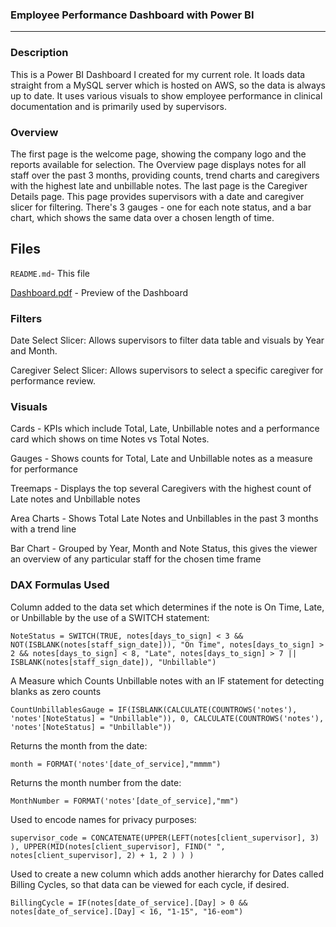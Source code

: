### Employee Performance Dashboard with Power BI

---

### Description

This is a Power BI Dashboard I created for my current role. It loads data straight from a MySQL server which is hosted on AWS, so the data is always up to date. It uses various visuals to show employee performance in clinical documentation and is primarily used by supervisors.

### Overview

The first page is the welcome page, showing the company logo and the reports available for selection. The Overview page displays notes for all staff over the past 3 months, providing counts, trend charts and caregivers with the highest late and unbillable notes. The last page is the Caregiver Details page. This page provides supervisors with a date and caregiver slicer for filtering. There's 3 gauges - one for each note status, and a bar chart, which shows the same data over a chosen length of time.

## Files

`README.md`- This file

[Dashboard.pdf](Dashboard.pdf) - Preview of the Dashboard

### Filters

Date Select Slicer: Allows supervisors to filter data table and visuals by Year and Month. 

Caregiver Select Slicer: Allows supervisors to select a specific caregiver for performance review.

### Visuals

Cards - KPIs which include Total, Late, Unbillable notes and a performance card which shows on time Notes vs Total Notes.

Gauges - Shows counts for Total, Late and Unbillable notes as a measure for performance

Treemaps - Displays the top several Caregivers with the highest count of Late notes and Unbillable notes

Area Charts - Shows Total Late Notes and Unbillables in the past 3 months with a trend line 

Bar Chart - Grouped by Year, Month and Note Status, this gives the viewer an overview of any particular staff for the chosen time frame

### DAX Formulas Used

Column added to the data set which determines if the note is On Time, Late, or Unbillable by the use of a SWITCH statement:

`NoteStatus = SWITCH(TRUE, notes[days_to_sign] < 3 && NOT(ISBLANK(notes[staff_sign_date])), "On Time", notes[days_to_sign] > 2 && notes[days_to_sign] < 8, "Late", notes[days_to_sign] > 7 || ISBLANK(notes[staff_sign_date]), "Unbillable")`

 A Measure which Counts Unbillable notes with an IF statement for detecting blanks as zero counts

`CountUnbillablesGauge = IF(ISBLANK(CALCULATE(COUNTROWS('notes'), 'notes'[NoteStatus] = "Unbillable")), 0, CALCULATE(COUNTROWS('notes'), 'notes'[NoteStatus] = "Unbillable"))`

Returns the month from the date:

`month = FORMAT('notes'[date_of_service],"mmmm")`

Returns the month number from the date:

`MonthNumber = FORMAT('notes'[date_of_service],"mm")`

Used to encode names for privacy purposes:

`supervisor_code = CONCATENATE(UPPER(LEFT(notes[client_supervisor], 3) ), UPPER(MID(notes[client_supervisor], FIND(" ", notes[client_supervisor], 2) + 1, 2 ) ) )`

Used to create a new column which adds another hierarchy for Dates called Billing Cycles, so that data can be viewed for each cycle, if desired.

`BillingCycle = IF(notes[date_of_service].[Day] > 0 && notes[date_of_service].[Day] < 16, "1-15", "16-eom")`
